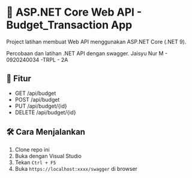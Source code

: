 # 🧪 ASP.NET Core Web API - Budget_Transaction App

Project latihan membuat Web API menggunakan ASP.NET Core (.NET 9).

Percobaan dan latihan .NET API dengan swagger. Jaisyu Nur M - 0920240034 -TRPL - 2A

## 🚀 Fitur
- GET /api/budget
- POST /api/budget
- PUT /api/budget/{id}
- DELETE /api/budget/{id}

## 🛠️ Cara Menjalankan
1. Clone repo ini
2. Buka dengan Visual Studio
3. Tekan `Ctrl + F5`
4. Buka `https://localhost:xxxx/swagger` di browser
